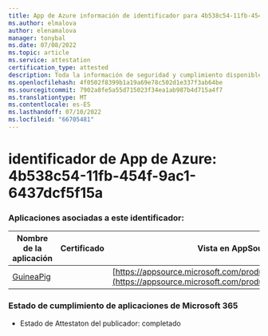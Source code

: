 ```yaml
---
title: App de Azure información de identificador para 4b538c54-11fb-454f-9ac1-6437dcf5f15a
ms.author: elmalova
author: elenamalova
manager: tonybal
ms.date: 07/08/2022
ms.topic: article
ms.service: attestation
certification_type: attested
description: Toda la información de seguridad y cumplimiento disponible para 4b538c54-11fb-454f-9ac1-6437dcf5f15a.
ms.openlocfilehash: 4f0502f8399b1a19a69e78c502d1e337f3ab64be
ms.sourcegitcommit: 7902a8fe5a55d715023f34ea1ab987b4d715a4f7
ms.translationtype: MT
ms.contentlocale: es-ES
ms.lasthandoff: 07/10/2022
ms.locfileid: "66705481"
---
```

# <a name="azure-app-id-4b538c54-11fb-454f-9ac1-6437dcf5f15a"></a>identificador de App de Azure: 4b538c54-11fb-454f-9ac1-6437dcf5f15a


### <a name="apps-associated-with-this-id"></a>Aplicaciones asociadas a este identificador:
| **Nombre de la aplicación** | **Certificado** | **Vista en AppSource** |
|--------------|---------------|-----------------------|
| [GuineaPig](../forward/WA200003486.md) |  | [https://appsource.microsoft.com/product/office/WA200003486](https://appsource.microsoft.com/product/office/WA200003486) |

### <a name="microsoft-365-app-compliance-status"></a>Estado de cumplimiento de aplicaciones de Microsoft 365
- Estado de Attestaton del publicador: completado
